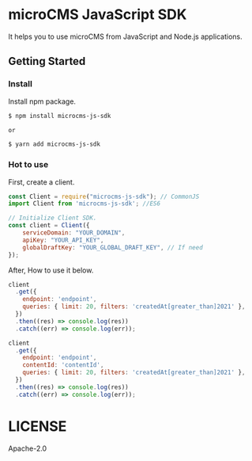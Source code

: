 # microCMS JavaScript SDK

It helps you to use microCMS from JavaScript and Node.js applications.

## Getting Started

### Install

Install npm package.

```bash
$ npm install microcms-js-sdk

or

$ yarn add microcms-js-sdk
```

### Hot to use

First, create a client.

```javascript
const Client = require("microcms-js-sdk"); // CommonJS
import Client from 'microcms-js-sdk'; //ES6

// Initialize Client SDK.
const client = Client({
    serviceDomain: "YOUR_DOMAIN",
    apiKey: "YOUR_API_KEY",
    globalDraftKey: "YOUR_GLOBAL_DRAFT_KEY", // If need 
});
```

After, How to use it below.

```javascript
client
  .get({
    endpoint: 'endpoint',
    queries: { limit: 20, filters: 'createdAt[greater_than]2021' },
  })
  .then((res) => console.log(res))
  .catch((err) => console.log(err));

client
  .get({
    endpoint: 'endpoint',
    contentId: 'contentId',
    queries: { limit: 20, filters: 'createdAt[greater_than]2021' },
  })
  .then((res) => console.log(res))
  .catch((err) => console.log(err));
```

# LICENSE

Apache-2.0

